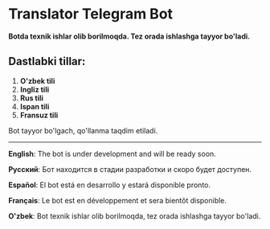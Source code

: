 # Translator Telegram Bot

**Botda texnik ishlar olib borilmoqda. Tez orada ishlashga tayyor bo'ladi.**

## Dastlabki tillar:

1. **O'zbek tili**  
2. **Ingliz tili**  
3. **Rus tili**  
4. **Ispan tili**  
5. **Fransuz tili**  

Bot tayyor bo'lgach, qo'llanma taqdim etiladi.

---

**English**: The bot is under development and will be ready soon.

**Русский**: Бот находится в стадии разработки и скоро будет доступен.

**Español**: El bot está en desarrollo y estará disponible pronto.

**Français**: Le bot est en développement et sera bientôt disponible.

**O'zbek**: Bot texnik ishlar olib borilmoqda, tez orada ishlashga tayyor bo'ladi.
